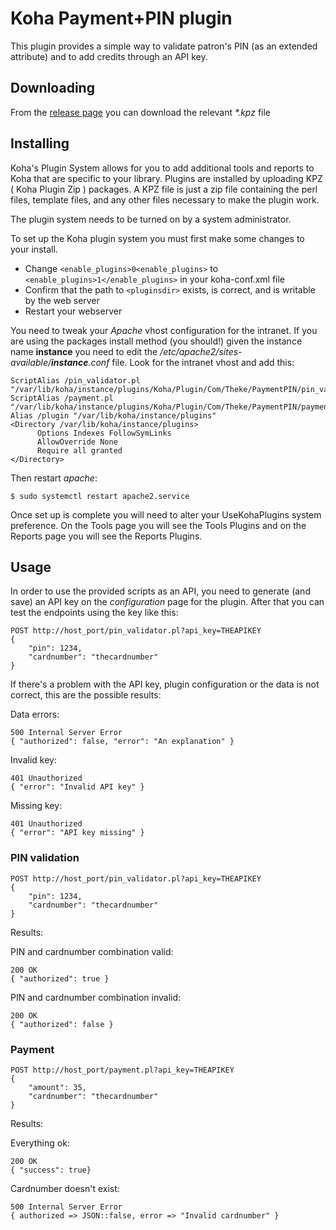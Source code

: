# Koha Payment+PIN plugin

This plugin provides a simple way to validate patron's PIN (as an extended attribute) and to add credits through an API key.

## Downloading

From the [release page](https://github.com/thekesolutions/koha-plugin-payment-pin/releases) you can download the relevant _*.kpz_ file


## Installing

Koha's Plugin System allows for you to add additional tools and reports to Koha that are specific to your library. Plugins are installed by uploading KPZ ( Koha Plugin Zip ) packages. A KPZ file is just a zip file containing the perl files, template files, and any other files necessary to make the plugin work.

The plugin system needs to be turned on by a system administrator.

To set up the Koha plugin system you must first make some changes to your install.

* Change `<enable_plugins>0<enable_plugins>` to `<enable_plugins>1</enable_plugins>` in your koha-conf.xml file
* Confirm that the path to `<pluginsdir>` exists, is correct, and is writable by the web server
* Restart your webserver

You need to tweak your _Apache_ vhost configuration for the intranet. If you are using the packages
install method (you should!) given the instance name **instance** you need to edit the
_/etc/apache2/sites-available/**instance**.conf_ file. Look for the intranet vhost and add this:

```
ScriptAlias /pin_validator.pl "/var/lib/koha/instance/plugins/Koha/Plugin/Com/Theke/PaymentPIN/pin_validator.pl"
ScriptAlias /payment.pl "/var/lib/koha/instance/plugins/Koha/Plugin/Com/Theke/PaymentPIN/payment.pl"
Alias /plugin "/var/lib/koha/instance/plugins"
<Directory /var/lib/koha/instance/plugins>
      Options Indexes FollowSymLinks
      AllowOverride None
      Require all granted
</Directory>
```

Then restart _apache_:
```
$ sudo systemctl restart apache2.service
```

Once set up is complete you will need to alter your UseKohaPlugins system preference. On the Tools page you will see the Tools Plugins and on the Reports page you will see the Reports Plugins.

## Usage

In order to use the provided scripts as an API, you need to generate (and save) an API key on the _configuration_ page for the plugin.
After that you can test the endpoints using the key like this:

```
POST http://host_port/pin_validator.pl?api_key=THEAPIKEY
{
	"pin": 1234,
	"cardnumber": "thecardnumber"
}
```

If there's a problem with the API key, plugin configuration or the data is not correct, this are the possible results:

Data errors:
```
500 Internal Server Error
{ "authorized": false, "error": "An explanation" }
```

Invalid key:
```
401 Unauthorized
{ "error": "Invalid API key" }
```

Missing key:
```
401 Unauthorized
{ "error": "API key missing" }
```

### PIN validation

```
POST http://host_port/pin_validator.pl?api_key=THEAPIKEY
{
    "pin": 1234,
    "cardnumber": "thecardnumber"
}
```

Results:

PIN and cardnumber combination valid:
```
200 OK
{ "authorized": true }
```

PIN and cardnumber combination invalid:
```
200 OK
{ "authorized": false }
```

### Payment

```
POST http://host_port/payment.pl?api_key=THEAPIKEY
{
    "amount": 35,
    "cardnumber": "thecardnumber"
}
```

Results:

Everything ok:
```
200 OK
{ "success": true}
```

Cardnumber doesn't exist:
```
500 Internal Server Error
{ authorized => JSON::false, error => "Invalid cardnumber" }
```
